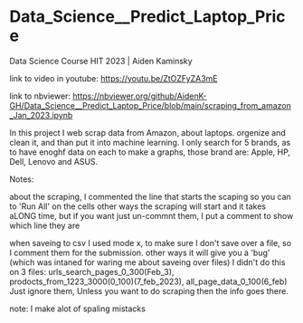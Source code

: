 # Data_Science__Predict_Laptop_Price
Data Science Course HIT 2023 | Aiden Kaminsky

link to video in youtube: https://youtu.be/ZtOZFyZA3mE

link to nbviewer: https://nbviewer.org/github/AidenK-GH/Data_Science__Predict_Laptop_Price/blob/main/scraping_from_amazon_Jan_2023.ipynb

In this project I web scrap data from Amazon, about laptops. orgenize and clean it, and than put it into machine learning.
I only search for 5 brands, as to have enoghf data on each to make a graphs, those brand are: Apple, HP, Dell, Lenovo and ASUS.

Notes:

about the scraping, I commented the line that starts the scaping so you can to 'Run All' on the cells
other ways the scraping will start and it takes aLONG time, but if you want just un-commnt them, 
I put a comment to show which line they are

when saveing to csv I used mode x, to make sure I don't save over a file, so I comment them for the submission.
other ways it will give you a 'bug' (which was intaned for waring me about saveing over files)
I didn't do this on 3 files: urls_search_pages_0_300(Feb_3), 
prodocts_from_1223_3000(0_100)(7_feb_2023), all_page_data_0_100(6_feb)
Just ignore them, Unless you want to do scraping then the info goes there.

note: I make alot of spaling mistacks

